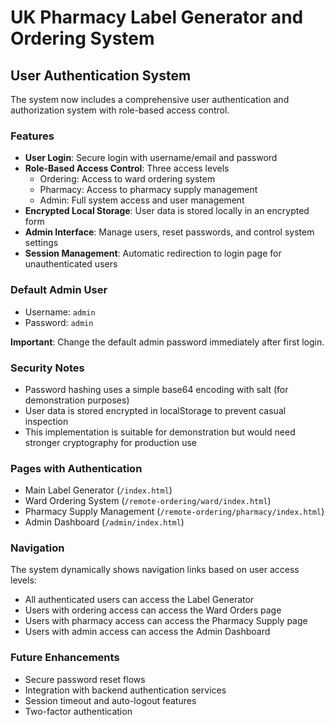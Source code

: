 # UK Pharmacy Label Generator and Ordering System

## User Authentication System

The system now includes a comprehensive user authentication and authorization system with role-based access control.

### Features

- **User Login**: Secure login with username/email and password
- **Role-Based Access Control**: Three access levels
  - Ordering: Access to ward ordering system
  - Pharmacy: Access to pharmacy supply management
  - Admin: Full system access and user management
- **Encrypted Local Storage**: User data is stored locally in an encrypted form
- **Admin Interface**: Manage users, reset passwords, and control system settings
- **Session Management**: Automatic redirection to login page for unauthenticated users

### Default Admin User

- Username: `admin`
- Password: `admin`

**Important**: Change the default admin password immediately after first login.

### Security Notes

- Password hashing uses a simple base64 encoding with salt (for demonstration purposes)
- User data is stored encrypted in localStorage to prevent casual inspection
- This implementation is suitable for demonstration but would need stronger cryptography for production use

### Pages with Authentication

- Main Label Generator (`/index.html`)
- Ward Ordering System (`/remote-ordering/ward/index.html`)
- Pharmacy Supply Management (`/remote-ordering/pharmacy/index.html`)
- Admin Dashboard (`/admin/index.html`)

### Navigation

The system dynamically shows navigation links based on user access levels:
- All authenticated users can access the Label Generator
- Users with ordering access can access the Ward Orders page
- Users with pharmacy access can access the Pharmacy Supply page
- Users with admin access can access the Admin Dashboard

### Future Enhancements

- Secure password reset flows
- Integration with backend authentication services
- Session timeout and auto-logout features
- Two-factor authentication
